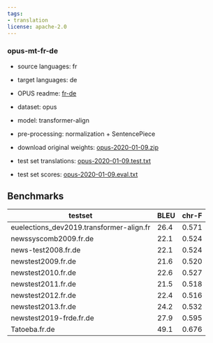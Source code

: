 ```yaml
---
tags:
- translation
license: apache-2.0
---
```


### opus-mt-fr-de

* source languages: fr
* target languages: de
*  OPUS readme: [fr-de](https://github.com/Helsinki-NLP/OPUS-MT-train/blob/master/models/fr-de/README.md)

*  dataset: opus
* model: transformer-align
* pre-processing: normalization + SentencePiece
* download original weights: [opus-2020-01-09.zip](https://object.pouta.csc.fi/OPUS-MT-models/fr-de/opus-2020-01-09.zip)
* test set translations: [opus-2020-01-09.test.txt](https://object.pouta.csc.fi/OPUS-MT-models/fr-de/opus-2020-01-09.test.txt)
* test set scores: [opus-2020-01-09.eval.txt](https://object.pouta.csc.fi/OPUS-MT-models/fr-de/opus-2020-01-09.eval.txt)

## Benchmarks

| testset               | BLEU  | chr-F |
|-----------------------|-------|-------|
| euelections_dev2019.transformer-align.fr 	| 26.4 	| 0.571 |
| newssyscomb2009.fr.de 	| 22.1 	| 0.524 |
| news-test2008.fr.de 	| 22.1 	| 0.524 |
| newstest2009.fr.de 	| 21.6 	| 0.520 |
| newstest2010.fr.de 	| 22.6 	| 0.527 |
| newstest2011.fr.de 	| 21.5 	| 0.518 |
| newstest2012.fr.de 	| 22.4 	| 0.516 |
| newstest2013.fr.de 	| 24.2 	| 0.532 |
| newstest2019-frde.fr.de 	| 27.9 	| 0.595 |
| Tatoeba.fr.de 	| 49.1 	| 0.676 |

